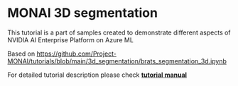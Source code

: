 # MONAI 3D segmentation

This tutorial is a part of samples created to demonstrate different aspects of NVIDIA AI Enterprise Platform on Azure ML

Based on https://github.com/Project-MONAI/tutorials/blob/main/3d_segmentation/brats_segmentation_3d.ipynb

For detailed tutorial description please check [**tutorial manual**](./brats-mri-segmentation-segresnet/docs/deploy.md)

